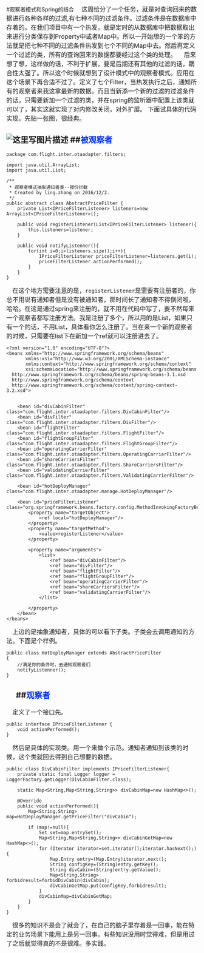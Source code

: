 ﻿#观察者模式和Spring的结合
&nbsp;&nbsp;&nbsp;&nbsp;<font size=3>这周给分了一个任务，就是对查询回来的数据进行各种各样的过滤,有七种不同的过滤条件。过滤条件是在数据库中存着的。在我们项目中有一个热发，就是定时的从数据库中把数据取出来进行分类保存到Property中或者Map中。所以一开始想的一个笨的方法就是把七种不同的过滤条件热发到七个不同的Map中去。然后再定义一个过滤的类，所有的查询回来的数据都要经过这个类的处理。</font>
&nbsp;&nbsp;&nbsp;&nbsp;<font size=3>后来想了想，这样做的话，不利于扩展，要是后期还有其他的过滤的话，耦合性太强了。所以这个时候就想到了设计模式中的观察者模式。应用在这个场景下再合适不过了。定义了七个Filter，当热发执行之后，通知所有的观察者来我这拿最新的数据。而且当新添一个新的过滤的过滤条件的话，只需要新加一个过滤的类，并在spring的监听器中配置上该类就可以了，其实这就实现了对内修改关闭，对外扩展。 下面试具体的代码实现。先贴一张图，很经典。</font>

![这里写图片描述](http://img.blog.csdn.net/20161218214906383?watermark/2/text/aHR0cDovL2Jsb2cuY3Nkbi5uZXQvemx0czAwMA==/font/5a6L5L2T/fontsize/400/fill/I0JBQkFCMA==/dissolve/70/gravity/SouthEast)
##<font color='#0033FF'>被观察者</font> 
---- 

```
package com.flight.inter.otaadapter.filters;

import java.util.ArrayList;
import java.util.List;

/**
 * 观察者模式抽象通知者类--报价拦截
 * Created by ling.zhang on 2016/12/2.
 */
public abstract class AbstractPriceFilter {
    private List<IPriceFilterListener> listeners=new ArrayList<IPriceFilterListener>();

    public void registerListener(List<IPriceFilterListener> listener){
        this.listeners=listener;
    }

    public void notifyListenner(){
        for(int i=0;i<listeners.size();i++){
            IPriceFilterListener priceFilterListener=listeners.get(i);
            priceFilterListener.actionPerformed();
        }
    }
}
```
&nbsp;&nbsp;&nbsp;&nbsp;<font size=3>在这个地方需要注意的是，`registerListener`是需要有注册者的，你总不用说有通知者但是没有被通知者，那时间长了通知者不得倒闭啦，哈哈。在这是通过spring来注册的，就不用在代码中写了，要不然每来一个观察者都写注册方法。我是注册了多个，所以用的是List，如果只有一个的话，不用List，具体看你怎么注册了。当在来一个新的观察者的时候，只需要在list下在新加一个ref就可以注册进去了。</font>

```
<?xml version="1.0" encoding="UTF-8"?>
<beans xmlns="http://www.springframework.org/schema/beans"
       xmlns:xsi="http://www.w3.org/2001/XMLSchema-instance"
       xmlns:context="http://www.springframework.org/schema/context"
       xsi:schemaLocation="http://www.springframework.org/schema/beans
  http://www.springframework.org/schema/beans/spring-beans-3.1.xsd
  http://www.springframework.org/schema/context
  http://www.springframework.org/schema/context/spring-context-3.2.xsd">


    <bean id="divCabinFilter" class="com.flight.inter.otaadapter.filters.DivCabinFilter"/>
    <bean id="divFilter" class="com.flight.inter.otaadapter.filters.DivFilter"/>
    <bean id="flightFilter" class="com.flight.inter.otaadapter.filters.FlightFilter"/>
    <bean id="flightGroupFilter" class="com.flight.inter.otaadapter.filters.FlightGroupFilter"/>
    <bean id="operatingCarrierFilter" class="com.flight.inter.otaadapter.filters.OperatingCarrierFilter"/>
    <bean id="shareCarriersFilter" class="com.flight.inter.otaadapter.filters.ShareCarriersFilter"/>
    <bean id="validatingCarrierFilter" class="com.flight.inter.otaadapter.filters.ValidatingCarrierFilter"/>

    <bean id="hotDeployManager" class="com.flight.inter.otaadapter.manage.HotDeployManager"/>

    <bean id="priceFilterListener" class="org.springframework.beans.factory.config.MethodInvokingFactoryBean">
        <property name="targetObject">
            <ref local="hotDeployManager"/>
        </property>
        <property name="targetMethod">
            <value>registerListener</value>
        </property>

        <property name="arguments">
            <list>
                <ref bean="divCabinFilter"/>
                <ref bean="divFilter"/>
                <ref bean="flightFilter"/>
                <ref bean="flightGroupFilter"/>
                <ref bean="operatingCarrierFilter"/>
                <ref bean="shareCarriersFilter"/>
                <ref bean="validatingCarrierFilter"/>
            </list>

        </property>
    </bean>
</beans>
```


&nbsp;&nbsp;&nbsp;&nbsp;<font size=3>上边的是抽象通知者，具体的可以看下子类。子类会去调用通知的方法。下面是个样例。</font>

```
public class HotDeployManager extends AbstractPriceFilter
{
    //满足你的条件时，去通知观察者们
	notifyListenner();
}
```
&nbsp;&nbsp;&nbsp;&nbsp;<font size=3></font>
##<font color='#0033FF'>观察者</font> 
---- 
&nbsp;&nbsp;&nbsp;&nbsp;<font size=3>定义了一个接口先。</font>

```
public interface IPriceFilterListener {
    void actionPerformed();
}
```

&nbsp;&nbsp;&nbsp;&nbsp;<font size=3>然后是具体的实现类。用一个来做个示范。通知者通知到该类的时候，这个类就回去得到自己想要的数据。</font>

```
public class DivCabinFilter implements IPriceFilterListener{
    private static final Logger logger = LoggerFactory.getLogger(DivCabinFilter.class);

    static Map<String,Map<String,String>> divCabinMap=new HashMap<>();

    @Override
    public void actionPerformed(){
        Map<String,String> map=HotDeployManager.getPriceFilter("divCabin");

        if (map!=null){
            Set set=map.entrySet();
            Map<String,Map<String,String>> divCabinGetMap=new HashMap<>();
            for (Iterator iterator=set.iterator();iterator.hasNext();){
                Map.Entry entry=(Map.Entry)iterator.next();
                String configKey=(String)entry.getKey();
                String divCabin=(String)entry.getValue();
                Map<String,String> forbidresult=forbidDivCabin(divCabin);
                divCabinGetMap.put(configKey,forbidresult);
            }
            divCabinMap=divCabinGetMap;
        }
    }
}
```

&nbsp;&nbsp;&nbsp;&nbsp;<font size=3>很多的知识不是会了就会了，在自己的脑子里存着是一回事，能在特定的业务场景下能用上是另一回事。有些知识没用时觉得难，但是用过了之后就觉得真的不是很难。多实践。</font>







